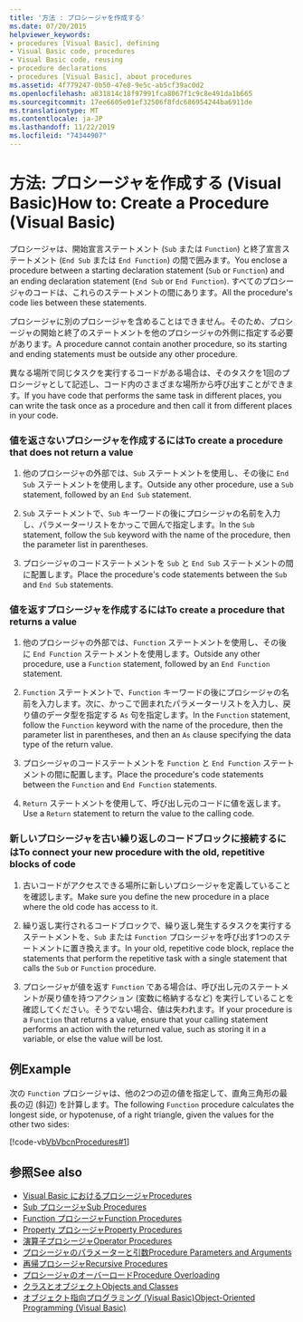 ```yaml
---
title: '方法 : プロシージャを作成する'
ms.date: 07/20/2015
helpviewer_keywords:
- procedures [Visual Basic], defining
- Visual Basic code, procedures
- Visual Basic code, reusing
- procedure declarations
- procedures [Visual Basic], about procedures
ms.assetid: 4f779247-0b50-47e8-9e5c-ab5cf39ac0d2
ms.openlocfilehash: a831814c18f97991fca8067f1c9c8e491da1b665
ms.sourcegitcommit: 17ee6605e01ef32506f8fdc686954244ba6911de
ms.translationtype: MT
ms.contentlocale: ja-JP
ms.lasthandoff: 11/22/2019
ms.locfileid: "74344907"
---
```

# <a name="how-to-create-a-procedure-visual-basic"></a><span data-ttu-id="799e9-102">方法: プロシージャを作成する (Visual Basic)</span><span class="sxs-lookup"><span data-stu-id="799e9-102">How to: Create a Procedure (Visual Basic)</span></span>

<span data-ttu-id="799e9-103">プロシージャは、開始宣言ステートメント (`Sub` または `Function`) と終了宣言ステートメント (`End Sub` または `End Function`) の間で囲みます。</span><span class="sxs-lookup"><span data-stu-id="799e9-103">You enclose a procedure between a starting declaration statement (`Sub` or `Function`) and an ending declaration statement (`End Sub` or `End Function`).</span></span> <span data-ttu-id="799e9-104">すべてのプロシージャのコードは、これらのステートメントの間にあります。</span><span class="sxs-lookup"><span data-stu-id="799e9-104">All the procedure's code lies between these statements.</span></span>

 <span data-ttu-id="799e9-105">プロシージャに別のプロシージャを含めることはできません。そのため、プロシージャの開始と終了のステートメントを他のプロシージャの外側に指定する必要があります。</span><span class="sxs-lookup"><span data-stu-id="799e9-105">A procedure cannot contain another procedure, so its starting and ending statements must be outside any other procedure.</span></span>

 <span data-ttu-id="799e9-106">異なる場所で同じタスクを実行するコードがある場合は、そのタスクを1回のプロシージャとして記述し、コード内のさまざまな場所から呼び出すことができます。</span><span class="sxs-lookup"><span data-stu-id="799e9-106">If you have code that performs the same task in different places, you can write the task once as a procedure and then call it from different places in your code.</span></span>

### <a name="to-create-a-procedure-that-does-not-return-a-value"></a><span data-ttu-id="799e9-107">値を返さないプロシージャを作成するには</span><span class="sxs-lookup"><span data-stu-id="799e9-107">To create a procedure that does not return a value</span></span>

1. <span data-ttu-id="799e9-108">他のプロシージャの外部では、`Sub` ステートメントを使用し、その後に `End Sub` ステートメントを使用します。</span><span class="sxs-lookup"><span data-stu-id="799e9-108">Outside any other procedure, use a `Sub` statement, followed by an `End Sub` statement.</span></span>

2. <span data-ttu-id="799e9-109">`Sub` ステートメントで、`Sub` キーワードの後にプロシージャの名前を入力し、パラメーターリストをかっこで囲んで指定します。</span><span class="sxs-lookup"><span data-stu-id="799e9-109">In the `Sub` statement, follow the `Sub` keyword with the name of the procedure, then the parameter list in parentheses.</span></span>

3. <span data-ttu-id="799e9-110">プロシージャのコードステートメントを `Sub` と `End Sub` ステートメントの間に配置します。</span><span class="sxs-lookup"><span data-stu-id="799e9-110">Place the procedure's code statements between the `Sub` and `End Sub` statements.</span></span>

### <a name="to-create-a-procedure-that-returns-a-value"></a><span data-ttu-id="799e9-111">値を返すプロシージャを作成するには</span><span class="sxs-lookup"><span data-stu-id="799e9-111">To create a procedure that returns a value</span></span>

1. <span data-ttu-id="799e9-112">他のプロシージャの外部では、`Function` ステートメントを使用し、その後に `End Function` ステートメントを使用します。</span><span class="sxs-lookup"><span data-stu-id="799e9-112">Outside any other procedure, use a `Function` statement, followed by an `End Function` statement.</span></span>

2. <span data-ttu-id="799e9-113">`Function` ステートメントで、`Function` キーワードの後にプロシージャの名前を入力します。次に、かっこで囲まれたパラメーターリストを入力し、戻り値のデータ型を指定する `As` 句を指定します。</span><span class="sxs-lookup"><span data-stu-id="799e9-113">In the `Function` statement, follow the `Function` keyword with the name of the procedure, then the parameter list in parentheses, and then an `As` clause specifying the data type of the return value.</span></span>

3. <span data-ttu-id="799e9-114">プロシージャのコードステートメントを `Function` と `End Function` ステートメントの間に配置します。</span><span class="sxs-lookup"><span data-stu-id="799e9-114">Place the procedure's code statements between the `Function` and `End Function` statements.</span></span>

4. <span data-ttu-id="799e9-115">`Return` ステートメントを使用して、呼び出し元のコードに値を返します。</span><span class="sxs-lookup"><span data-stu-id="799e9-115">Use a `Return` statement to return the value to the calling code.</span></span>

### <a name="to-connect-your-new-procedure-with-the-old-repetitive-blocks-of-code"></a><span data-ttu-id="799e9-116">新しいプロシージャを古い繰り返しのコードブロックに接続するには</span><span class="sxs-lookup"><span data-stu-id="799e9-116">To connect your new procedure with the old, repetitive blocks of code</span></span>

1. <span data-ttu-id="799e9-117">古いコードがアクセスできる場所に新しいプロシージャを定義していることを確認します。</span><span class="sxs-lookup"><span data-stu-id="799e9-117">Make sure you define the new procedure in a place where the old code has access to it.</span></span>

2. <span data-ttu-id="799e9-118">繰り返し実行されるコードブロックで、繰り返し発生するタスクを実行するステートメントを、`Sub` または `Function` プロシージャを呼び出す1つのステートメントに置き換えます。</span><span class="sxs-lookup"><span data-stu-id="799e9-118">In your old, repetitive code block, replace the statements that perform the repetitive task with a single statement that calls the `Sub` or `Function` procedure.</span></span>

3. <span data-ttu-id="799e9-119">プロシージャが値を返す `Function` である場合は、呼び出し元のステートメントが戻り値を持つアクション (変数に格納するなど) を実行していることを確認してください。そうでない場合、値は失われます。</span><span class="sxs-lookup"><span data-stu-id="799e9-119">If your procedure is a `Function` that returns a value, ensure that your calling statement performs an action with the returned value, such as storing it in a variable, or else the value will be lost.</span></span>

## <a name="example"></a><span data-ttu-id="799e9-120">例</span><span class="sxs-lookup"><span data-stu-id="799e9-120">Example</span></span>

 <span data-ttu-id="799e9-121">次の `Function` プロシージャは、他の2つの辺の値を指定して、直角三角形の最長の辺 (斜辺) を計算します。</span><span class="sxs-lookup"><span data-stu-id="799e9-121">The following `Function` procedure calculates the longest side, or hypotenuse, of a right triangle, given the values for the other two sides:</span></span>

 [!code-vb[VbVbcnProcedures#1](~/samples/snippets/visualbasic/VS_Snippets_VBCSharp/VbVbcnProcedures/VB/Class1.vb#1)]

## <a name="see-also"></a><span data-ttu-id="799e9-122">参照</span><span class="sxs-lookup"><span data-stu-id="799e9-122">See also</span></span>

- [<span data-ttu-id="799e9-123">Visual Basic におけるプロシージャ</span><span class="sxs-lookup"><span data-stu-id="799e9-123">Procedures</span></span>](index.md)
- [<span data-ttu-id="799e9-124">Sub プロシージャ</span><span class="sxs-lookup"><span data-stu-id="799e9-124">Sub Procedures</span></span>](sub-procedures.md)
- [<span data-ttu-id="799e9-125">Function プロシージャ</span><span class="sxs-lookup"><span data-stu-id="799e9-125">Function Procedures</span></span>](function-procedures.md)
- [<span data-ttu-id="799e9-126">Property プロシージャ</span><span class="sxs-lookup"><span data-stu-id="799e9-126">Property Procedures</span></span>](property-procedures.md)
- [<span data-ttu-id="799e9-127">演算子プロシージャ</span><span class="sxs-lookup"><span data-stu-id="799e9-127">Operator Procedures</span></span>](operator-procedures.md)
- [<span data-ttu-id="799e9-128">プロシージャのパラメーターと引数</span><span class="sxs-lookup"><span data-stu-id="799e9-128">Procedure Parameters and Arguments</span></span>](procedure-parameters-and-arguments.md)
- [<span data-ttu-id="799e9-129">再帰プロシージャ</span><span class="sxs-lookup"><span data-stu-id="799e9-129">Recursive Procedures</span></span>](recursive-procedures.md)
- [<span data-ttu-id="799e9-130">プロシージャのオーバーロード</span><span class="sxs-lookup"><span data-stu-id="799e9-130">Procedure Overloading</span></span>](procedure-overloading.md)
- [<span data-ttu-id="799e9-131">クラスとオブジェクト</span><span class="sxs-lookup"><span data-stu-id="799e9-131">Objects and Classes</span></span>](../objects-and-classes/index.md)
- [<span data-ttu-id="799e9-132">オブジェクト指向プログラミング (Visual Basic)</span><span class="sxs-lookup"><span data-stu-id="799e9-132">Object-Oriented Programming (Visual Basic)</span></span>](../../concepts/object-oriented-programming.md)
